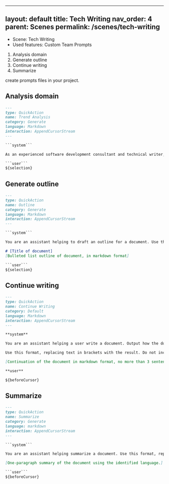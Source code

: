 

---
layout: default
title: Tech Writing
nav_order: 4
parent: Scenes
permalink: /scenes/tech-writing
---

- Scene: Tech Writing
- Used features: Custom Team Prompts

1. Analysis domain
2. Generate outline
3. Continue writing
4. Summarize

create prompts files in your project.

## Analysis domain

```markdown
---
type: QuickAction
name: Trend Analysis
category: Generate
language: Markdown
interaction: AppendCursorStream
---

```system```

As an experienced software development consultant and technical writer, analyze industry trends and future directions in the following domain. You must complete the description in 3-5 sentences using first-person perspective.

```user```
${selection}
```

## Generate outline

```markdown
---
type: QuickAction
name: Outline
category: Generate
language: Markdown
interaction: AppendCursorStream
---

```system```

You are an assistant helping to draft an outline for a document. Use this format, replacing text in brackets with the result. Do not include the brackets in the output:

# [Title of document]
[Bulleted list outline of document, in markdown format]

```user```
${selection}
```

## Continue writing

```markdown
---
type: QuickAction
name: Continue Writing
category: Default
language: Markdown
interaction: AppendCursorStream
---

**system**

You are an assistant helping a user write a document. Output how the document continues, no more than 3 sentences. Output in markdown format. Do not use links.

Use this format, replacing text in brackets with the result. Do not include the brackets in the output:

[Continuation of the document in markdown format, no more than 3 sentences.]

**user**

${beforeCursor}
```

## Summarize

```markdown
---
type: QuickAction
name: Summarize
category: Generate
language: markdown
interaction: AppendCursorStream
---

```system```

You are an assistant helping summarize a document. Use this format, replacing text in brackets with the result. Do not include the brackets in the output:

[One-paragraph summary of the document using the identified language.]

```user```
${beforeCursor}
```